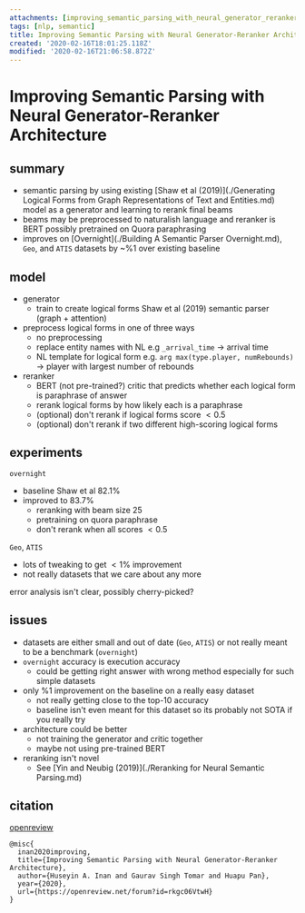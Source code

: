 ```yaml
---
attachments: [improving_semantic_parsing_with_neural_generator_reranker_architecture (2).pdf]
tags: [nlp, semantic]
title: Improving Semantic Parsing with Neural Generator-Reranker Architecture
created: '2020-02-16T18:01:25.118Z'
modified: '2020-02-16T21:06:58.872Z'
---
```


# Improving Semantic Parsing with Neural Generator-Reranker Architecture

## summary
- semantic parsing by using existing [Shaw et al (2019)](./Generating Logical Forms from Graph Representations of Text and Entities.md) model as a generator and learning to rerank final beams
- beams may be preprocessed to naturalish language and reranker is BERT possibly pretrained on Quora paraphrasing
- improves on [Overnight](./Building A Semantic Parser Overnight.md), `Geo`, and `ATIS` datasets by ~%1 over existing baseline

## model
- generator
  - train to create logical forms Shaw et al (2019) semantic parser (graph + attention)
- preprocess logical forms in one of three ways
  - no preprocessing
  - replace entity names with NL e.g `_arrival_time` -> arrival time
  - NL template for logical form e.g. `arg max(type.player, numRebounds)` -> player with largest number of rebounds
- reranker
  - BERT (not pre-trained?) critic that predicts whether each logical form is paraphrase of answer
  - rerank logical forms by how likely each is a paraphrase
  - (optional) don't rerank if logical forms score $< 0.5$
  - (optional) don't rerank if two different high-scoring logical forms

## experiments
`overnight`
- baseline Shaw et al 82.1% 
- improved to 83.7%
  - reranking with beam size 25
  - pretraining on quora paraphrase
  - don't rerank when all scores $<0.5$

`Geo`, `ATIS`
- lots of tweaking to get $<1\%$ improvement
- not really datasets that we care about any more

error analysis isn't clear, possibly cherry-picked?


## issues
- datasets are either small and out of date (`Geo`, `ATIS`) or not really meant to be a benchmark (`overnight`)
- `overnight` accuracy is execution accuracy
  - could be getting right answer with wrong method especially for such simple datasets
- only %1 improvement on the baseline on a really easy dataset
  - not really getting close to the top-10 accuracy
  - baseline isn't even meant for this dataset so its probably not SOTA if you really try
- architecture could be better
  - not training the generator and critic together
  - maybe not using pre-trained BERT
- reranking isn't novel
  - See [Yin and Neubig (2019)](./Reranking for Neural Semantic Parsing.md)

## citation
[openreview](https://openreview.net/forum?id=rkgc06VtwH)

```
@misc{
  inan2020improving,
  title={Improving Semantic Parsing with Neural Generator-Reranker Architecture},
  author={Huseyin A. Inan and Gaurav Singh Tomar and Huapu Pan},
  year={2020},
  url={https://openreview.net/forum?id=rkgc06VtwH}
}
```
